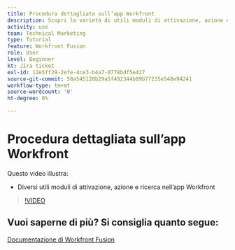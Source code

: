 ```yaml
---
title: Procedura dettagliata sull’app Workfront
description: Scopri la varietà di utili moduli di attivazione, azione e ricerca nell’app Workfront in [!DNL Adobe Workfront Fusion].
activity: use
team: Technical Marketing
type: Tutorial
feature: Workfront Fusion
role: User
level: Beginner
kt: Jira ticket
exl-id: 12e5ff29-2efe-4ce3-b4a7-0778bdf5e427
source-git-commit: 58a545120b29a5f492344b89b77235e548e94241
workflow-type: tm+mt
source-wordcount: '0'
ht-degree: 0%

---
```


# Procedura dettagliata sull’app Workfront

Questo video illustra:

* Diversi utili moduli di attivazione, azione e ricerca nell’app Workfront

>[!VIDEO](https://video.tv.adobe.com/v/335297/?quality=12)


## Vuoi saperne di più? Si consiglia quanto segue:

[Documentazione di Workfront Fusion](https://experienceleague.adobe.com/docs/workfront/using/adobe-workfront-fusion/workfront-fusion-2.html?lang=en)
